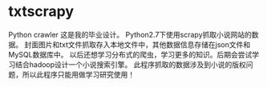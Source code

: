 # txtscrapy
Python crawler
这是我的毕业设计。
Python2.7下使用scrapy抓取小说网站的数据。
封面图片和txt文件抓取存入本地文件中，其他数据信息存储在json文件和MySQL数据库中。
以后还想学习分布式的爬虫，学习更多的知识。后期会尝试学习结合hadoop设计一个小说搜索引擎。
此程序抓取的数据涉及到小说的版权问题，所以此程序只能用做学习研究使用！
